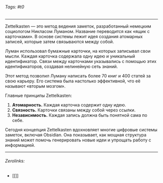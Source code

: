 ###### Tags:  #t0
___
Zettelkasten — это метод ведения заметок, разработанный немецким социологом Никласом Луманом. Название переводится как «ящик с карточками». В основе системы лежит идея создания атомарных записей, которые затем связываются между собой.

Луман использовал бумажные карточки, на которых записывал свои мысли. Каждая карточка содержала одну идею и уникальный идентификатор. Связи между карточками указывались с помощью этих идентификаторов, создавая нелинейную сеть знаний.

Этот метод позволил Луману написать более 70 книг и 400 статей за свою карьеру. Его система была настолько эффективной, что её называют «вторым мозгом».

Главные принципы Zettelkasten:

1. **Атомарность.** Каждая карточка содержит одну идею.
2. **Связность.** Карточки связаны между собой через ссылки.
3. **Независимость.** Каждая запись должна быть понятной сама по себе.

Сегодня концепция Zettelkasten вдохновляет многие цифровые системы заметок, включая Obsidian. Она показывает, как мощная структура знаний может помочь генерировать новые идеи и упрощать работу с информацией.
___
###### Zerolinks: 
- [[]]